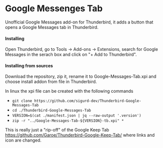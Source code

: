 # Google Messenges Tab
Unofficial Google Messages add-on for Thunderbird, it adds a button that opens a Google Messages tab in Thunderbird.
<!--The [home page](https://addons.thunderbird.net/thunderbird/addon/google-messages-tab) of the extension contains some pictures and reviews.-->

#### Installing 
Open Thunderbird, go to Tools -> Add-ons -> Extensions, search for Google Messages in the serach box and click on "+ Add to Thunderbird".

#### Installing from sources
Download the repository, zip it, rename it to Google-Messages-Tab.xpi and choose install addon from file in Thunderbird.

In linux the xpi file can be created with the following commands
* `git clone https://github.com/sigurd-dev/Thunderbird-Google-Messages-Tab`
* `cd ./Thunderbird-Google-Messages-Tab`
* `VERSION=$(cat ./manifest.json | jq --raw-output '.version')`
* `zip -r "../Google-Messages-Tab-${VERSION}-tb.xpi" *`

This is really just a "rip-off" of the Google Keep Tab https://github.com/Garoe/Thunderbird-Google-Keep-Tab/
where links and icon are changed.
